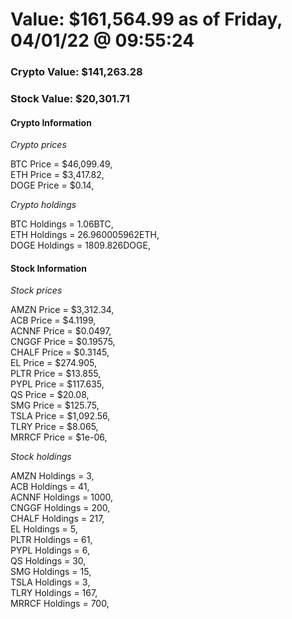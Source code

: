 # Value: $161,564.99 as of Friday, 04/01/22 @ 09:55:24 

### Crypto Value: $141,263.28

### Stock Value: $20,301.71

#### Crypto Information 
*Crypto prices* 

BTC Price = $46,099.49,  
ETH Price = $3,417.82,  
DOGE Price = $0.14,  


*Crypto holdings* 

BTC Holdings = 1.06BTC,  
ETH Holdings = 26.960005962ETH,  
DOGE Holdings = 1809.826DOGE,  


#### Stock Information 

*Stock prices* 

AMZN Price = $3,312.34,  
ACB Price = $4.1199,  
ACNNF Price = $0.0497,  
CNGGF Price = $0.19575,  
CHALF Price = $0.3145,  
EL Price = $274.905,  
PLTR Price = $13.855,  
PYPL Price = $117.635,  
QS Price = $20.08,  
SMG Price = $125.75,  
TSLA Price = $1,092.56,  
TLRY Price = $8.065,  
MRRCF Price = $1e-06,  


*Stock holdings* 

AMZN Holdings = 3,  
ACB Holdings = 41,  
ACNNF Holdings = 1000,  
CNGGF Holdings = 200,  
CHALF Holdings = 217,  
EL Holdings = 5,  
PLTR Holdings = 61,  
PYPL Holdings = 6,  
QS Holdings = 30,  
SMG Holdings = 15,  
TSLA Holdings = 3,  
TLRY Holdings = 167,  
MRRCF Holdings = 700,  


